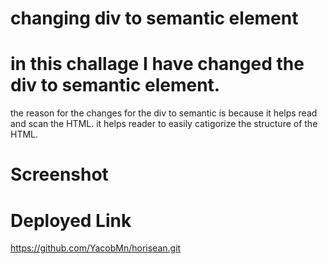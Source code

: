 # changing div to semantic element

# in this challage I have changed the div to semantic element.

the reason for the changes for the div to semantic is because it helps read and scan the HTML. it helps reader to easily catigorize the structure of the HTML. 

# Screenshot

# Deployed Link
https://github.com/YacobMn/horisean.git
